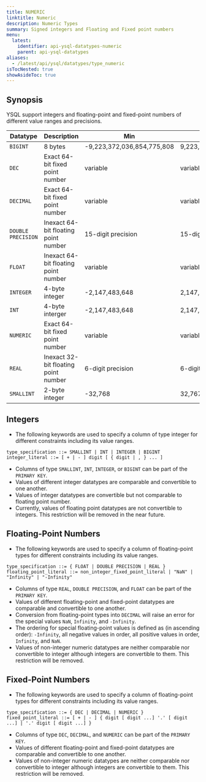 ```yaml
---
title: NUMERIC
linktitle: Numeric
description: Numeric Types
summary: Signed integers and Floating and Fixed point numbers
menu:
  latest:
    identifier: api-ysql-datatypes-numeric
    parent: api-ysql-datatypes
aliases:
  - /latest/api/ysql/datatypes/type_numeric
isTocNested: true
showAsideToc: true
---
```


## Synopsis
YSQL support integers and floating-point and fixed-point numbers of different value ranges and precisions.

Datatype | Description | Min | Max |
---------|-------------|-----|-----|
`BIGINT` | 8 bytes | -9,223,372,036,854,775,808 | 9,223,372,036,854,775,807 |
`DEC` | Exact 64-bit fixed point number | variable | variable |
`DECIMAL` | Exact 64-bit fixed point number | variable | variable |
`DOUBLE PRECISION` | Inexact 64-bit floating point number | 15-digit precision | 15-digit precision|
`FLOAT` | Inexact 64-bit floating point number | variable | variable |
`INTEGER` | 4-byte integer | -2,147,483,648 | 2,147,483,647 |
`INT` | 4-byte interger | -2,147,483,648 | 2,147,483,647 |
`NUMERIC` | Exact 64-bit fixed point number | variable | variable |
`REAL` | Inexact 32-bit floating point number | 6-digit precision | 6-digit precision |
`SMALLINT` | 2-byte integer | -32,768 | 32,767 |

## Integers
- The following keywords are used to specify a column of type integer for different constraints including its value ranges.

```
type_specification ::= SMALLINT | INT | INTEGER | BIGINT
integer_literal ::= [ + | - ] digit [ { digit | , } ... ]
```

- Columns of type `SMALLINT`, `INT`, `INTEGER`, or `BIGINT` can be part of the `PRIMARY KEY`.
- Values of different integer datatypes are comparable and convertible to one another.
- Values of integer datatypes are convertible but not comparable to floating point number.
- Currently, values of floating point datatypes are not convertible to integers. This restriction
will be removed in the near future.

## Floating-Point Numbers
- The following keywords are used to specify a column of floating-point types for different constraints including its value ranges.
```
type_specification ::= { FLOAT | DOUBLE PRECISION | REAL }
floating_point_literal ::= non_integer_fixed_point_literal | "NaN" | "Infinity" | "-Infinity"
```

- Columns of type `REAL`, `DOUBLE PRECISION`, and `FLOAT` can be part of the `PRIMARY KEY`.
- Values of different floating-point and fixed-point datatypes are comparable and convertible to one another.
- Conversion from floating-point types into `DECIMAL` will raise an error for the special values `NaN`, `Infinity`, and `-Infinity`.
- The ordering for special floating-point values is defined as (in ascending order): `-Infinity`, all negative values in order, all positive values in order, `Infinity`, and `NaN`.
- Values of non-integer numeric datatypes are neither comparable nor convertible to integer although integers are convertible to them. This restriction will be removed.

## Fixed-Point Numbers
- The following keywords are used to specify a column of floating-point types for different constraints including its value ranges.

```
type_specification ::= { DEC | DECIMAL | NUMERIC }
fixed_point_literal ::= [ + | - ] { digit [ digit ...] '.' [ digit ...] | '.' digit [ digit ...] }

```

- Columns of type `DEC`, `DECIMAL`, and `NUMERIC` can be part of the `PRIMARY KEY`.
- Values of different floating-point and fixed-point datatypes are comparable and convertible to one another.
- Values of non-integer numeric datatypes are neither comparable nor convertible to integer although integers are convertible to them. This restriction will be removed.
